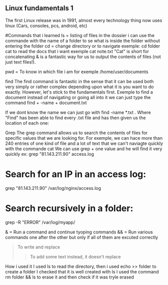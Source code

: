 
## Linux fundamentals 1

The first Linux release was in 1991, almost every technology thing now uses linux (Cars, consoles, pcs, android, etc)

#Commands that i learned
ls = listing of files in the dossier i can use the commande with the name of a folder to se what is inside the folder without entering the folder
cd = change directory or to navigate exemple: cd folder
cat to read the docs that i want exemple cat note.txt
"Cat" is short for concatenating & is a fantastic way for us to output the contents of files (not just text files!).

pwd = To know in which file i am for exemple /home/user/documents

find The find command is fantastic in the sense that it can be used both very simply or rather complex depending upon what it is you want to do exactly. However, let's stick to the fundamentals first.
Exemple to find a document instead of navigating or going all into it we can just type the command find + -name + document.txt

If we dont know the name we can just go with find -name *.txt . Where "Find" has been able to find every .txt file and has then given us the location of each one:

Grep 
The grep command allows us to search the contents of files for specific values that we are looking for.
For exemple, we can hace more than 240 entries of one kind of file and a lot of text that we can't naviagte quickly with the commande cat
We can use grep + one value and he will find it very quickly ex: grep "81.143.211.90" access.log
# Search for an IP in an access log:
grep "81.143.211.90" /var/log/nginx/access.log

# Search recursively in a folder:
grep -R "ERROR" /var/log/myapp/


& = Run a command and continue tyoping commands
&& = Run various commands one after the other but only if all of them are excuted correctly
> To write and replace 
>> To add some text instead, it doesn't replace

How i used it
I used ls to read the directory, then i used echo >> folder to create a folder
I checked that it is well created with ls
I used the command rm folder && ls to erase it and then check if it was tryle erased


